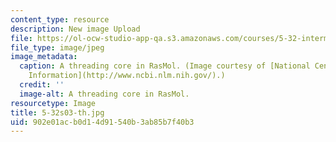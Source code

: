 ```yaml
---
content_type: resource
description: New image Upload
file: https://ol-ocw-studio-app-qa.s3.amazonaws.com/courses/5-32-intermediate-chemical-experimentation-spring-2003/902e01acb0d14d91540b3ab85b7f40b3_5-32s03-th.jpg
file_type: image/jpeg
image_metadata:
  caption: A threading core in RasMol. (Image courtesy of [National Center for Biotechnology
    Information](http://www.ncbi.nlm.nih.gov/).)
  credit: ''
  image-alt: A threading core in RasMol.
resourcetype: Image
title: 5-32s03-th.jpg
uid: 902e01ac-b0d1-4d91-540b-3ab85b7f40b3
---
```

